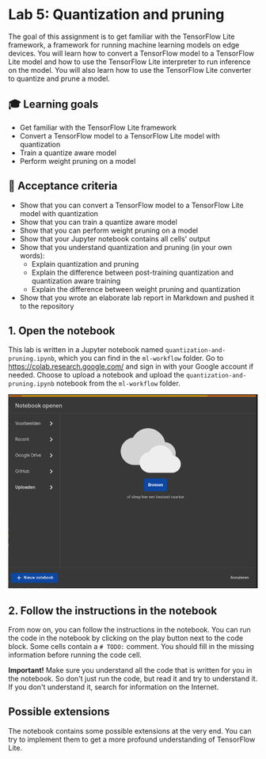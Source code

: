 # Lab 5: Quantization and pruning

The goal of this assignment is to get familiar with the TensorFlow Lite framework, a framework for running machine learning models on edge devices. You will learn how to convert a TensorFlow model to a TensorFlow Lite model and how to use the TensorFlow Lite interpreter to run inference on the model. You will also learn how to use the TensorFlow Lite converter to quantize and prune a model.

## :mortar_board: Learning goals

- Get familiar with the TensorFlow Lite framework
- Convert a TensorFlow model to a TensorFlow Lite model with quantization
- Train a quantize aware model
- Perform weight pruning on a model

## :memo: Acceptance criteria

- Show that you can convert a TensorFlow model to a TensorFlow Lite model with quantization
- Show that you can train a quantize aware model
- Show that you can perform weight pruning on a model
- Show that your Jupyter notebook contains all cells' output
- Show that you understand quantization and pruning (in your own words):
  - Explain quantization and pruning
  - Explain the difference between post-training quantization and quantization aware training
  - Explain the difference between weight pruning and quantization
- Show that you wrote an elaborate lab report in Markdown and pushed it to the repository

## 1. Open the notebook

This lab is written in a Jupyter notebook named `quantization-and-pruning.ipynb`, which you can find in the `ml-workflow` folder. Go to <https://colab.research.google.com/> and sign in with your Google account if needed. Choose to upload a notebook and upload the `quantization-and-pruning.ipynb` notebook from the `ml-workflow` folder.

![Upload notebook](./img/05-quantization-and-pruning/upload-notebook.png)

## 2. Follow the instructions in the notebook

From now on, you can follow the instructions in the notebook. You can run the code in the notebook by clicking on the play button next to the code block. Some cells contain a `# TODO:` comment. You should fill in the missing information before running the code cell.

**Important!** Make sure you understand all the code that is written for you in the notebook. So don't just run the code, but read it and try to understand it. If you don't understand it, search for information on the Internet.

## Possible extensions

The notebook contains some possible extensions at the very end. You can try to implement them to get a more profound understanding of TensorFlow Lite.
